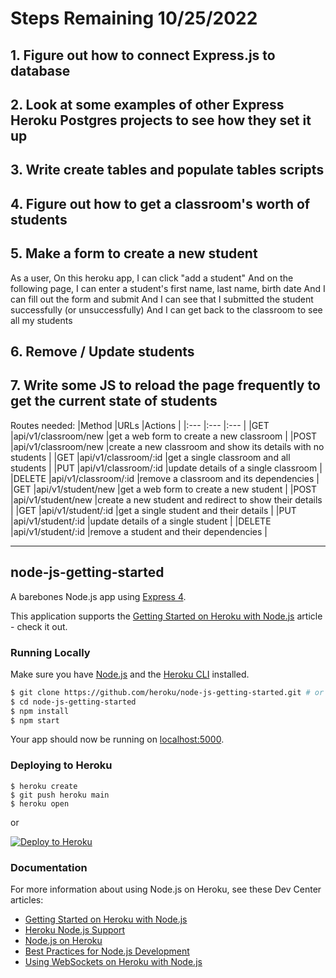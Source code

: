 # Steps Remaining 10/25/2022

## 1. Figure out how to connect Express.js to database 

## 2. Look at some examples of other Express Heroku Postgres projects to see how they set it up

## 3. Write create tables and populate tables scripts 

## 4. Figure out how to get a classroom's worth of students

## 5. Make a form to create a new student 
  As a user, 
  On this heroku app, 
  I can click "add a student"
  And on the following page, 
  I can enter a student's first name, last name, birth date 
  And I can fill out the form and submit 
  And I can see that I submitted the student successfully (or unsuccessfully) 
  And I can get back to the classroom to see all my students 
  
## 6. Remove / Update students 

## 7. Write some JS to reload the page frequently to get the current state of students 


Routes needed: 
|Method     |URLs                     |Actions                                                        |
|:---       |:---                     |:---                                                           |
|GET        |api/v1/classroom/new     |get a web form to create a new classroom                       |
|POST       |api/v1/classroom/new     |create a new classroom and show its details with no students   |
|GET        |api/v1/classroom/:id     |get a single classroom and all students                        |
|PUT        |api/v1/classroom/:id     |update details of a single classroom                           |
|DELETE     |api/v1/classroom/:id     |remove a classroom and its dependencies                        |
|GET        |api/v1/student/new       |get a web form to create a new student                         |
|POST       |api/v1/student/new       |create a new student and redirect to show their details        |
|GET        |api/v1/student/:id       |get a single student and their details                         |
|PUT        |api/v1/student/:id       |update details of a single student                             |
|DELETE     |api/v1/student/:id       |remove a student and their dependencies                        |


-----------

## node-js-getting-started

A barebones Node.js app using [Express 4](http://expressjs.com/).

This application supports the [Getting Started on Heroku with Node.js](https://devcenter.heroku.com/articles/getting-started-with-nodejs) article - check it out.

### Running Locally

Make sure you have [Node.js](http://nodejs.org/) and the [Heroku CLI](https://cli.heroku.com/) installed.

```sh
$ git clone https://github.com/heroku/node-js-getting-started.git # or clone your own fork
$ cd node-js-getting-started
$ npm install
$ npm start
```

Your app should now be running on [localhost:5000](http://localhost:5000/).

### Deploying to Heroku

```
$ heroku create
$ git push heroku main
$ heroku open
```
or

[![Deploy to Heroku](https://www.herokucdn.com/deploy/button.svg)](https://heroku.com/deploy)

### Documentation

For more information about using Node.js on Heroku, see these Dev Center articles:

- [Getting Started on Heroku with Node.js](https://devcenter.heroku.com/articles/getting-started-with-nodejs)
- [Heroku Node.js Support](https://devcenter.heroku.com/articles/nodejs-support)
- [Node.js on Heroku](https://devcenter.heroku.com/categories/nodejs)
- [Best Practices for Node.js Development](https://devcenter.heroku.com/articles/node-best-practices)
- [Using WebSockets on Heroku with Node.js](https://devcenter.heroku.com/articles/node-websockets)

